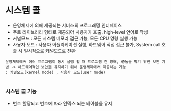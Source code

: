 # 시스템 콜

- 운영체제에 의해 제공되는 서비스의 프로그래밍 인터페이스
- 주로 라이브러리 형태로 제공되어 사용자가 호출, high-level 언어로 작성
- 커널모드 : 모든 시스템 메모리 접근 가능, 모든 CPU 명령 실행 가능
- 사용자 모드 : 사용자 어플리케이션 실행, 하드웨어 직접 접근 불가, System call 호출 시 일시적으로 커널모드로 전환

```
운영체제에서 여러 프로그램이 동시 실행 횔 때 프로그램 간 방해, 충돌을 막기 위한 보안 기법 -> 하드웨어적인 보안을 유지하기 위해 운영체제에서 제공하는 기능
: 커널모드(kernel mode) , 사용자 모드(user mode)
```

#

### 시스템 콜 기능

- 번호 할당되고 번호에 따라 인덱스 되는 테이블을 유지
